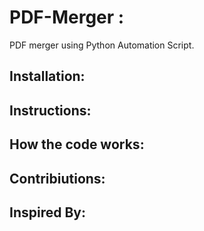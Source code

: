 # PDF-Merger :
PDF merger using Python Automation Script.

## Installation:

## Instructions:

## How the code works:



## Contribiutions:

## Inspired By:
